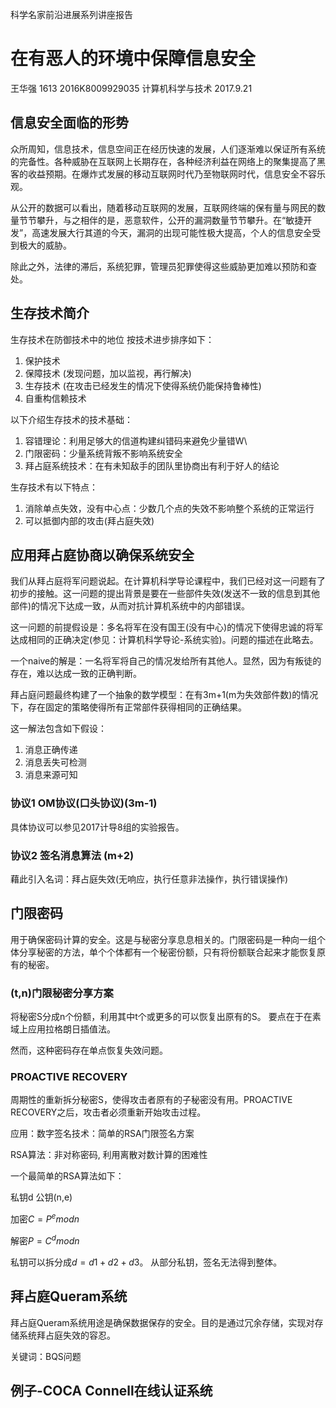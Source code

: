 
科学名家前沿进展系列讲座报告

# 在有恶人的环境中保障信息安全


王华强 1613
2016K8009929035
计算机科学与技术
2017.9.21

## 信息安全面临的形势

众所周知，信息技术，信息空间正在经历快速的发展，人们逐渐难以保证所有系统的完备性。各种威胁在互联网上长期存在，各种经济利益在网络上的聚集提高了黑客的收益预期。在爆炸式发展的移动互联网时代乃至物联网时代，信息安全不容乐观。

从公开的数据可以看出，随着移动互联网的发展，互联网终端的保有量与网民的数量节节攀升，与之相伴的是，恶意软件，公开的漏洞数量节节攀升。在“敏捷开发”，高速发展大行其道的今天，漏洞的出现可能性极大提高，个人的信息安全受到极大的威胁。

除此之外，法律的滞后，系统犯罪，管理员犯罪使得这些威胁更加难以预防和查处。

## 生存技术简介

生存技术在防御技术中的地位
按技术进步排序如下：

1. 保护技术
1. 保障技术 (发现问题，加以监视，再行解决)
1. 生存技术 (在攻击已经发生的情况下使得系统仍能保持鲁棒性)
1. 自重构信赖技术

以下介绍生存技术的技术基础：

1. 容错理论：利用足够大的信道构建纠错码来避免少量错W\
1. 门限密码：少量系统背叛不影响系统安全
1. 拜占庭系统技术：在有未知敌手的团队里协商出有利于好人的结论

生存技术有以下特点：

1. 消除单点失效，没有中心点：少数几个点的失效不影响整个系统的正常运行
1. 可以抵御内部的攻击(拜占庭失效)

## 应用拜占庭协商以确保系统安全

我们从拜占庭将军问题说起。在计算机科学导论课程中，我们已经对这一问题有了初步的接触。这一问题的提出背景是要在一些部件失效(发送不一致的信息到其他部件)的情况下达成一致，从而对抗计算机系统中的内部错误。

这一问题的前提假设是：多名将军在没有国王(没有中心)的情况下使得忠诚的将军达成相同的正确决定(参见：计算机科学导论-系统实验)。问题的描述在此略去。

一个naive的解是：一名将军将自己的情况发给所有其他人。显然，因为有叛徒的存在，难以达成一致的正确判断。

拜占庭问题最终构建了一个抽象的数学模型：在有3m+1(m为失效部件数)的情况下，存在固定的策略使得所有正常部件获得相同的正确结果。

这一解法包含如下假设：
1. 消息正确传递
1. 消息丢失可检测
1. 消息来源可知

### 协议1 OM协议(口头协议)(3m-1)

具体协议可以参见2017计导8组的实验报告。

### 协议2 签名消息算法 (m+2) 

藉此引入名词：拜占庭失效(无响应，执行任意非法操作，执行错误操作)

## 门限密码

用于确保密码计算的安全。这是与秘密分享息息相关的。门限密码是一种向一组个体分享秘密的方法，单个个体都有一个秘密份额，只有将份额联合起来才能恢复原有的秘密。

### (t,n)门限秘密分享方案

将秘密S分成n个份额，利用其中t个或更多的可以恢复出原有的S。 要点在于在素域上应用拉格朗日插值法。

然而，这种密码存在单点恢复失效问题。

### PROACTIVE RECOVERY

周期性的重新拆分秘密S，使得攻击者原有的子秘密没有用。PROACTIVE RECOVERY之后，攻击者必须重新开始攻击过程。

应用：数字签名技术：简单的RSA门限签名方案

RSA算法：非对称密码, 利用离散对数计算的困难性

一个最简单的RSA算法如下：

私钥d 公钥(n,e)

加密$C=P^e mod n$

解密$P=C^d mod n$

私钥可以拆分成$d=d1+d2+d3$。 从部分私钥，签名无法得到整体。

## 拜占庭Queram系统

拜占庭Queram系统用途是确保数据保存的安全。目的是通过冗余存储，实现对存储系统拜占庭失效的容忍。

<!-- 一个queram系统是一组服务器的集合q，任意两者交集不为空。Q是全体集合。 b是失效的服务器集合，B是失效全体集合。 -->

关键词：BQS问题

## 例子-COCA Connell在线认证系统

<!-- 如何制造一个系统来应用以上的技术？ -->

